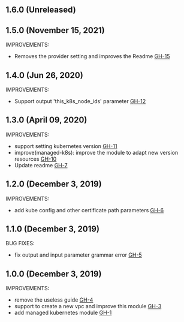 ## 1.6.0 (Unreleased)
## 1.5.0 (November 15, 2021)

IMPROVEMENTS:

- Removes the provider setting and improves the Readme [GH-15](https://github.com/terraform-alicloud-modules/terraform-alicloud-managed-kubernetes/pull/15)

## 1.4.0 (Jun 26, 2020)

IMPROVEMENTS:

- Support output 'this_k8s_node_ids' parameter [GH-12](https://github.com/terraform-alicloud-modules/terraform-alicloud-managed-kubernetes/pull/12)

## 1.3.0 (April 09, 2020)

IMPROVEMENTS:

- support setting kubernetes version [GH-11](https://github.com/terraform-alicloud-modules/terraform-alicloud-managed-kubernetes/pull/11)
- improve(managed-k8s): improve the module to adapt new version resources [GH-10](https://github.com/terraform-alicloud-modules/terraform-alicloud-managed-kubernetes/pull/10)
- Update readme [GH-7](https://github.com/terraform-alicloud-modules/terraform-alicloud-managed-kubernetes/pull/7)

## 1.2.0 (December 3, 2019)

IMPROVEMENTS:

- add kube config and other certificate path parameters [GH-6](https://github.com/terraform-alicloud-modules/terraform-alicloud-managed-kubernetes/pull/6)

## 1.1.0 (December 3, 2019)

BUG FIXES:

- fix output and input parameter grammar error [GH-5](https://github.com/terraform-alicloud-modules/terraform-alicloud-managed-kubernetes/pull/5)

## 1.0.0 (December 3, 2019)

IMPROVEMENTS:

- remove the useless guide [GH-4](https://github.com/terraform-alicloud-modules/terraform-alicloud-managed-kubernetes/pull/4)
- support to create a new vpc and improve this module [GH-3](https://github.com/terraform-alicloud-modules/terraform-alicloud-managed-kubernetes/pull/3)
- add managed kubernetes module [GH-1](https://github.com/terraform-alicloud-modules/terraform-alicloud-managed-kubernetes/pull/1)


